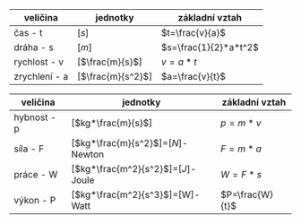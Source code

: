 | veličina      | jednotky          | základní vztah        |
| ------------- | ----------------- | --------------------- |
| čas - t       | [$s$]             | $t=\frac{v}{a}$       |
| dráha - s     | [$m$]             | $s=\frac{1}{2}*a*t^2$ |
| rychlost - v  | [$\frac{m}{s}$]   | $v=a*t$               |
| zrychlení - a | [$\frac{m}{s^2}$] | $a=\frac{v}{t}$     |

| veličina    | jednotky                           | základní vztah |
| ----------- | ---------------------------------- | -------------- |
| hybnost - p | [$kg*\frac{m}{s}$]                 | $p=m*v$        |
| síla - F    | [$kg*\frac{m}{s^2}$]=[$N$]-Newton  | $F=m*a$        |
| práce - W   | [$kg*\frac{m^2}{s^2}$]=[$J$]-Joule | $W=F*s$        |
| výkon - P |[$kg*\frac{m^2}{s^3}$]=[W]-Watt |$P=\frac{W}{t}$|
